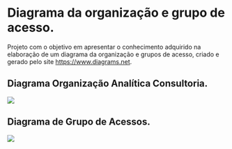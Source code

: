# Diagrama da organização e grupo de acesso.

Projeto com o objetivo em apresentar o conhecimento adquirido na  elaboração de um diagrama da organização e grupos de acesso, criado e  gerado pelo site https://www.diagrams.net.

## Diagrama Organização Analítica Consultoria.

![](https://github.com/andrerj2000/Dio_DevOps_Banco_Carrefour/blob/main/Diagrama_da_Organiza%C3%A7%C3%A3o_de_Pastas_e_Projetos_e_Grupos_de_Acessos_na_Google_Cloud_Platform/Diagrama_da_Organiza%C3%A7%C3%A3o.png)

## Diagrama de Grupo de Acessos.

![](https://github.com/andrerj2000/Dio_DevOps_Banco_Carrefour/blob/main/Diagrama_da_Organiza%C3%A7%C3%A3o_de_Pastas_e_Projetos_e_Grupos_de_Acessos_na_Google_Cloud_Platform/Grupos_de_acesso.png)
